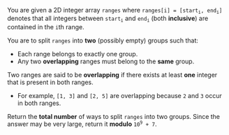You are given a 2D integer array `ranges` where <code>ranges[i] = [start<sub>i</sub>, end<sub>i</sub>]</code> denotes that all integers between <code>start<sub>i</sub></code> and <code>end<sub>i</sub></code> (both **inclusive**) are contained in the `i`th range.

You are to split `ranges` into **two** (possibly empty) groups such that:

- Each range belongs to exactly one group.
- Any two **overlapping** ranges must belong to the **same** group.

Two ranges are said to be **overlapping** if there exists at least **one** integer that is present in both ranges.

- For example, `[1, 3]` and `[2, 5]` are overlapping because `2` and `3` occur in both ranges.

Return the **total number** of ways to split `ranges` into two groups. Since the answer may be very large, return it **modulo** <code>10<sup>9</sup> + 7</code>.